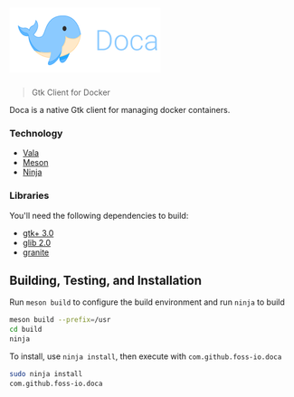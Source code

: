 # ![Doca](.github/doca_logo.png)

> Gtk Client for Docker

Doca is a native Gtk client for managing docker containers.

### Technology

- [Vala](https://wiki.gnome.org/Projects/Vala/)
- [Meson](https://mesonbuild.com/)
- [Ninja](https://ninja-build.org/)

### Libraries

You'll need the following dependencies to build:

- [gtk+ 3.0](https://valadoc.org/gtk+-3.0/Gtk.html)
- [glib 2.0](https://valadoc.org/glib-2.0/GLib.html)
- [granite](https://valadoc.org/granite/Granite.html)

## Building, Testing, and Installation

Run `meson build` to configure the build environment and run `ninja` to build
```bash
meson build --prefix=/usr
cd build
ninja
```

To install, use `ninja install`, then execute with `com.github.foss-io.doca`
```bash
sudo ninja install
com.github.foss-io.doca
```
